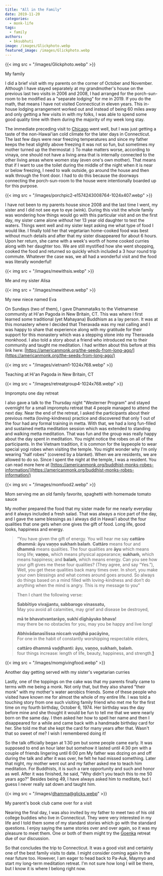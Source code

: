 ```yaml
---
title: "All in the Family"
date: 2019-11-20
categories: 
  - monk-life
tags: 
  - family
authors: 
  - bksubhuti
image: /images/Glickphoto.webp
featured_image: /images/Glickphoto.webp
---
```


{{< img src = "/images/Glickphoto.webp" >}}

My family

I did a brief visit with my parents on the corner of October and November. Although I have stayed separately at my grandmother's house on the previous last two visits in 2006 and 2008, I had arranged for the porch-sun-room to be modified as a "separate lodging" for me in 2019. If you do the math, that means I have not visited Connecticut in eleven years. This in-house lodging arrangement worked out and instead of being 60 miles away and only getting a few visits in with my folks, I was able to spend some good quality time with them during the majority of my week long stay.

The immediate preceding visit to [Chicago](https://americanmonk.org/chicago-lao-monastery/) went well, but I was just getting a taste of the non-Hawai'ian cold climate for the later days in Connecticut. The last few days were near freezing temperatures and since my father keeps the heat slightly above freezing it was not so fun, but sometimes my mother turned up the thermostat :) To make matters worse, according to vinaya, one should not have a living area that is internally connected to the other living areas where women stay (even one's own mother). That means that if I want to use the toilet during the middle of the night when it is near or below freezing, I need to walk outside, go around the house and then walk through the front door. I had to do this because the doorways connecting the porch-sun-room to the house were intentionally boarded up for this purpose.

{{< img src = "/images/porchpic2-e1574243008764-1024x407.webp" >}}

I have not been to my parents house since 2008 and the last time I went, my sister and I did not see eye to eye (wink). During this visit the whole family was wondering how things would go with this particular visit and on the first day, my sister came alone _without_ her 13 year old daughter to test the waters. Things went well and my sister kept asking me what type of food I would like. I finally told her that vegetarian home-cooked food was best without much details and after that my sister disappeared for about 6 hours. Upon her return, she came with a week's worth of home cooked curries along with her daughter too. We are still mystified how she went shopping, cooked the food and returned so quickly which included a 3 hour round trip commute. Whatever the case was, we all had a wonderful visit and the food was literally wonderful!

{{< img src = "/images/mewithsis.webp" >}}

Me and my sister Alisa

{{< img src = "/images/mewitheve.webp" >}}

My new niece named Eva

On Sundays (two of them), I gave Dhammatalks to the Vietnamese community at Hi'an Pagoda in New Britain, CT. This was where I first learned some traditional (yet Mahayana) Buddhism as a lay person. It was at this monastery where I decided that Theravada was my real calling and I was happy to share that experience along with my gratitude for their support for this monastery which was a stepping stone into my Theravada monkhood. I also told a story about a friend who introduced me to their community and taught me meditation. I had written about this before at this link here: [https://americanmonk.org/the-seeds-from-long-ago/](https://americanmonk.org/the-seeds-from-long-ago/)

{{< img src = "/images/vietnam1-1024x768.webp" >}}

Teaching at Hi'an Pagoda in New Britain, CT

{{< img src = "/images/retreatgroup4-1024x768.webp" >}}

Impromptu one day retreat

I also gave a talk to the Thursday night "Westerner Program" and stayed overnight for a small impromptu retreat that 4 people managed to attend the next day. Near the end of the retreat, I asked the participants about their previous metta (loving-kindness) practice and discovered that only 1 out of the four had any formal training in metta. With that, we had a long fun-filled and sustained metta meditation session which was extended to standing and walking metta meditation. That was fun and the group was really happy about the day spent in meditation. You might notice the robes on all of the participants. In the Vietnam tradition, it is common for the laypeople to wear special yogi robes when visiting the temple. You might wonder why I'm only wearing "half robes" (covered by a blanket). When we are residents, we are allowed to do so. Since I spent the night at the temple, I was a resident. You can read more here at [https://americanmonk.org/buddhist-monks-robes-information/](https://americanmonk.org/buddhist-monks-robes-information/)

{{< img src = "/images/momfood2.webp" >}}

Mom serving me an old family favorite, spaghetti with homemade tomato sauce

My mother prepared the food that my sister made for me nearly everyday and it always included a fresh salad. That was always a nice part of the day, and I gave the same blessings as I always did in Hawai'i about the four qualities that one gets when one gives the gift of food. Long life, good looks, happiness and energy.

> “You have given the gift of energy. You will hear me say **cattāro dhammā: āyu vaṇṇo sukhaṁ balaṁ**. **Cattāro** means four and **dhammā** means qualities. The four qualities are **āyu** which means long life; **vaṇṇo,** which means physical appearance; **sukhaṁ,** which means happiness; and **balaṁ,** which means energy. Can you see how your gift gives me these four qualities? (They agree, and say “Yes.”), Well, you get these qualities back many times over. In short, you make your own blessings and what comes around goes around. So always do things based on a mind filled with loving-kindness and don’t do anything when the mind is angry. This is my message to you”

> Then I chant the following verse:
> 
> **Sabbītiyo vivajjantu, sabbarogo vinassatu,**  
> May you avoid all calamities, may grief and disease be destroyed,
> 
> **mā te bhavatvantarāyo, sukhī dīghāyuko bhava!**  
> may there be no obstacles for you, may you be happy and live long!
> 
> **Abhivādanasīlissa niccaṁ vuḍḍhā pacāyino,**  
> For one in the habit of constantly worshipping respectable elders,
> 
> **cattāro dhammā vaḍḍhanti: āyu, vaṇṇo, sukhaṁ, balaṁ.**  
> four things increase: length of life, beauty, happiness, and strength.[1](https://americanmonk.org/18th-anniversary-and-update/#easy-footnote-bottom-1-1746)  

{{< img src = "/images/momgivingfood.webp" >}}

Another day getting served with my sister's vegetarian curries

Lastly, one of the toppings on the cake was that my parents finally came to terms with me being a monk. Not only that, but they also shared "their monk" with my mother's water aerobics friends. Some of these people who visited have known me for almost the whole of my entire life. I was told a touching story from one such visiting family friend who met me for the first time on my fourth birthday, October 6, 1974. Her birthday was the day before mine and she thought it would be fun to tell me that we were nearly born on the same day. I then asked her how to spell her name and then I disappeared for a while and came back with a handmade birthday card for her. She told me that she kept the card for many years after that. Wasn't that so sweet of me? I wish I remembered doing it!

So the talk officially began at 1:30 pm but some people came early. It was supposed to end an hour later but somehow it lasted until 4:30 pm with a couple of friends lingering until 6:00 pm My father was dozing on and off during the talk and after it was over, he felt he had missed something. Later that night, my mother went out and my father asked me to teach him meditation. For Buddhists, it is such a rare opportunity and such and honor as well. After it was finished, he said, "Why didn't you teach this to me 50 years ago?" Besides being 49, I have always asked him to meditate, but I guess I never really sat down and taught him.

{{< img src = "/images/dhamma@glicks.webp" >}}

My parent's book club came over for a visit

Nearing the final day, I was also invited by my father to meet two of his old college buddies who live in Connecticut. They were very interested in my life and I told them some of my standard stories which go with the standard questions. I enjoy saying the same stories over and over again, so it was my pleasure to meet them. One or both of them might try the [Goenka](https://dhamma.org) retreat due of our discussion.

So that concludes the trip to Connecticut. It was a good visit and certainly one of the best family visits to date. I might consider coming again in the near future too. However, I am eager to head back to Pa-Auk, Maymyo and start my long-term meditation retreat. I'm not sure how long I will be there, but I know it is where I belong right now.
